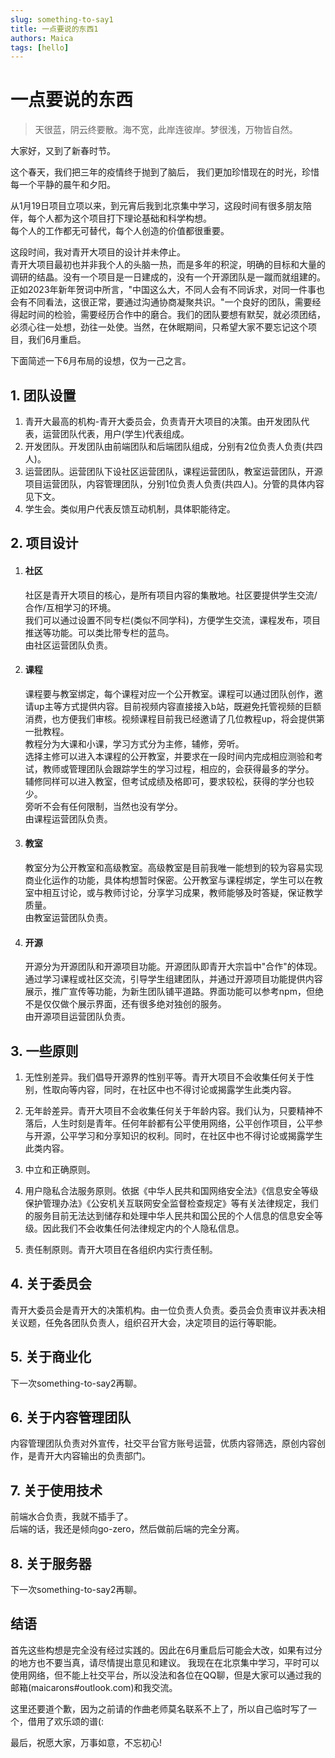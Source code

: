```yaml
---
slug: something-to-say1
title: 一点要说的东西1
authors: Maica
tags: [hello]
---
```


# 一点要说的东西

> 天很蓝，阴云终要散。海不宽，此岸连彼岸。梦很浅，万物皆自然。

大家好，又到了新春时节。

这个春天，我们把三年的疫情终于抛到了脑后，
我们更加珍惜现在的时光，珍惜每一个平静的晨午和夕阳。

从1月19日项目立项以来，到元宵后我到北京集中学习，这段时间有很多朋友陪伴，每个人都为这个项目打下理论基础和科学构想。  
每个人的工作都无可替代，每个人创造的价值都很重要。  

这段时间，我对青开大项目的设计并未停止。  
青开大项目最初也并非我个人的头脑一热，而是多年的积淀，明确的目标和大量的调研的结晶。没有一个项目是一日建成的，没有一个开源团队是一蹴而就组建的。正如2023年新年贺词中所言，"中国这么大，不同人会有不同诉求，对同一件事也会有不同看法，这很正常，要通过沟通协商凝聚共识。"一个良好的团队，需要经得起时间的检验，需要经历合作中的磨合。我们的团队要想有默契，就必须团结，必须心往一处想，劲往一处使。当然，在休眠期间，只希望大家不要忘记这个项目，我们6月重启。  

下面简述一下6月布局的设想，仅为一己之言。

## 1. 团队设置
1. 青开大最高的机构-青开大委员会，负责青开大项目的决策。由开发团队代表，运营团队代表，用户(学生)代表组成。  
2. 开发团队。开发团队由前端团队和后端团队组成，分别有2位负责人负责(共四人)。
3. 运营团队。运营团队下设社区运营团队，课程运营团队，教室运营团队，开源项目运营团队，内容管理团队，分别1位负责人负责(共四人)。分管的具体内容见下文。
4. 学生会。类似用户代表反馈互动机制，具体职能待定。

## 2. 项目设计
1. #### 社区 
    社区是青开大项目的核心，是所有项目内容的集散地。社区要提供学生交流/合作/互相学习的环境。  
    我们可以通过设置不同专栏(类似不同学科)，方便学生交流，课程发布，项目推送等功能。可以类比带专栏的蓝鸟。  
    由社区运营团队负责。

2. #### 课程
    课程要与教室绑定，每个课程对应一个公开教室。课程可以通过团队创作，邀请up主等方式提供内容。目前视频内容直接接入b站，既避免托管视频的巨额消费，也方便我们审核。视频课程目前我已经邀请了几位教程up，将会提供第一批教程。  
    教程分为大课和小课，学习方式分为主修，辅修，旁听。  
    选择主修可以进入本课程的公开教室，并要求在一段时间内完成相应测验和考试，教师或管理团队会跟踪学生的学习过程，相应的，会获得最多的学分。  
    辅修同样可以进入教室，但考试成绩及格即可，要求较松，获得的学分也较少。  
    旁听不会有任何限制，当然也没有学分。  
    由课程运营团队负责。

3. #### 教室
    教室分为公开教室和高级教室。高级教室是目前我唯一能想到的较为容易实现商业化运作的功能，具体构想暂时保密。公开教室与课程绑定，学生可以在教室中相互讨论，或与教师讨论，分享学习成果，教师能够及时答疑，保证教学质量。  
    由教室运营团队负责。

4. #### 开源
    开源分为开源团队和开源项目功能。开源团队即青开大宗旨中"合作"的体现。通过学习课程或社区交流，引导学生组建团队，并通过开源项目功能提供内容展示，推广宣传等功能，为新生团队铺平道路。界面功能可以参考npm，但绝不是仅仅做个展示界面，还有很多绝对独创的服务。  
    由开源项目运营团队负责。

## 3. 一些原则

1. 无性别差异。我们倡导开源界的性别平等。青开大项目不会收集任何关于性别，性取向等内容，同时，在社区中也不得讨论或揭露学生此类内容。

2. 无年龄差异。青开大项目不会收集任何关于年龄内容。我们认为，只要精神不落后，人生时刻是青年。任何年龄都有公平使用网络，公平创作项目，公平参与开源，公平学习和分享知识的权利。同时，在社区中也不得讨论或揭露学生此类内容。

3. 中立和正确原则。

4. 用户隐私合法服务原则。依据《中华人民共和国网络安全法》《信息安全等级保护管理办法》《公安机关互联网安全监督检查规定》等有关法律规定，我们的服务目前无法达到储存和处理中华人民共和国公民的个人信息的信息安全等级。因此我们不会收集任何法律规定内的个人隐私信息。

5. 责任制原则。青开大项目在各组织内实行责任制。

## 4. 关于委员会
青开大委员会是青开大的决策机构。由一位负责人负责。委员会负责审议并表决相关议题，任免各团队负责人，组织召开大会，决定项目的运行等职能。

## 5. 关于商业化
下一次something-to-say2再聊。

## 6. 关于内容管理团队

内容管理团队负责对外宣传，社交平台官方账号运营，优质内容筛选，原创内容创作，是青开大内容输出的负责部门。

## 7. 关于使用技术

前端水合负责，我就不插手了。  
后端的话，我还是倾向go-zero，然后做前后端的完全分离。

## 8. 关于服务器
下一次something-to-say2再聊。

## 结语
首先这些构想是完全没有经过实践的。因此在6月重启后可能会大改，如果有过分的地方也不要当真，请尽情提出意见和建议。
我现在在北京集中学习，平时可以使用网络，但不能上社交平台，所以没法和各位在QQ聊，但是大家可以通过我的邮箱(maicarons#outlook.com)和我交流。

这里还要道个歉，因为之前请的作曲老师莫名联系不上了，所以自己临时写了一个，借用了欢乐颂的谱(:



最后，祝愿大家，万事如意，不忘初心!